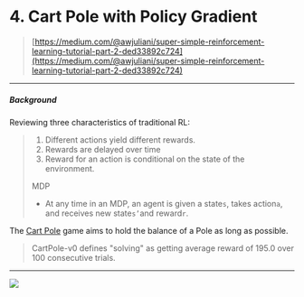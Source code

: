 # 4. Cart Pole with Policy Gradient

> [https://medium.com/@awjuliani/super-simple-reinforcement-learning-tutorial-part-2-ded33892c724](https://medium.com/@awjuliani/super-simple-reinforcement-learning-tutorial-part-2-ded33892c724)

---

##### Background

Reviewing three characteristics of traditional RL:

> 1. Different actions yield different rewards.
> 2. Rewards are delayed over time
> 3. Reward for an action is conditional on the state of the environment.
>
> MDP
>
> * At any time in an MDP, an agent is given a state`s`, takes action`a`, and receives new state`s’`and reward`r`.

The [Cart Pole](https://gym.openai.com/envs/CartPole-v0/) game aims to hold the balance of a Pole as long as possible.

> CartPole-v0 defines "solving" as getting average reward of 195.0 over 100 consecutive trials.

---

![](https://morvanzhou.github.io/static/results/reinforcement-learning/5-1-1.png)

